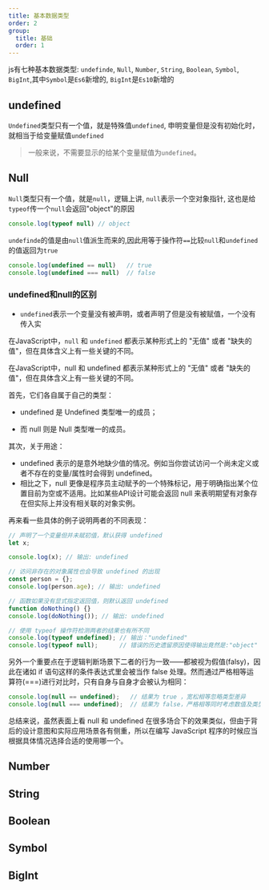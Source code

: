```yaml
---
title: 基本数据类型
order: 2
group:
  title: 基础
  order: 1
---
```


js有七种基本数据类型: `undefinde`, `Null`, `Number`, `String`, `Boolean`, `Symbol`, `BigInt`,其中`Symbol`是`Es6`新增的, `BigInt`是`Es10`新增的

## undefined

`Undefined`类型只有一个值，就是特殊值`undefined`, 申明变量但是没有初始化时，就相当于给变量赋值`undefined`

> 一般来说，不需要显示的给某个变量赋值为`undefined`。

## Null

`Null`类型只有一个值，就是`null`，逻辑上讲, `null`表示一个空对象指针, 这也是给`typeof`传一个`null`会返回"object"的原因

```javascript
console.log(typeof null) // object
```

`undefinde`的值是由`null`值派生而来的,因此用等于操作符`==`比较`null`和`undefined`的值返回为`true`

```javascript
console.log(undefined == null)   // true
console.log(undefined === null)  // false
```

### undefined和null的区别

- `undefined`表示一个变量没有被声明，或者声明了但是没有被赋值，一个没有传入实

在JavaScript中，`null` 和 `undefined` 都表示某种形式上的 "无值" 或者 "缺失的值"，但在具体含义上有一些关键的不同。

在JavaScript中，null 和 undefined 都表示某种形式上的 "无值" 或者 "缺失的值"，但在具体含义上有一些关键的不同。

首先，它们各自属于自己的类型：

- undefined 是 Undefined 类型唯一的成员；

- 而 null 则是 Null 类型唯一的成员。

其次，关于用途：

- undefined 表示的是意外地缺少值的情况。例如当你尝试访问一个尚未定义或者不存在的变量/属性时会得到 undefined。
- 相比之下，null 更像是程序员主动赋予的一个特殊标记，用于明确指出某个位置目前为空或不适用。比如某些API设计可能会返回 null 来表明期望有对象存在但实际上并没有相关联的对象实例。

再来看一些具体的例子说明两者的不同表现：

```javascript
// 声明了一个变量但并未赋初值，默认获得 undefined 
let x;

console.log(x); // 输出: undefined

// 访问非存在的对象属性也会导致 undefined 的出现
const person = {};
console.log(person.age); // 输出: undefined 

// 函数如果没有显式指定返回值，则默认返回 undefined  
function doNothing() {}
console.log(doNothing()); // 输出: undefined  

// 使用 typeof 操作符检测两者的结果也有所不同
console.log(typeof undefined); // 输出："undefined"
console.log(typeof null);      // 错误的历史遗留原因使得输出竟然是:"object"
```

另外一个重要点在于逻辑判断场景下二者的行为一致——都被视为假值(falsy)，因此在诸如 if 语句这样的条件表达式里会被当作 false 处理。然而通过严格相等运算符(===)进行对比时，只有自身与自身才会被认为相同：

```javascript
console.log(null == undefined);   // 结果为 true ，宽松相等忽略类型差异
console.log(null === undefined);  // 结果为 false，严格相等同时考虑数值及类型是否匹配
```

总结来说，虽然表面上看 null 和 undefined 在很多场合下的效果类似，但由于背后的设计意图和实际应用场景各有侧重，所以在编写 JavaScript 程序的时候应当根据具体情况选择合适的使用哪一个。

## Number

## String

## Boolean

## Symbol

## BigInt
